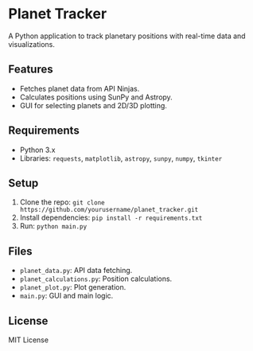 # Planet Tracker

A Python application to track planetary positions with real-time data and visualizations.

## Features
- Fetches planet data from API Ninjas.
- Calculates positions using SunPy and Astropy.
- GUI for selecting planets and 2D/3D plotting.

## Requirements
- Python 3.x
- Libraries: `requests`, `matplotlib`, `astropy`, `sunpy`, `numpy`, `tkinter`

## Setup
1. Clone the repo: `git clone https://github.com/yourusername/planet_tracker.git`
2. Install dependencies: `pip install -r requirements.txt`
3. Run: `python main.py`

## Files
- `planet_data.py`: API data fetching.
- `planet_calculations.py`: Position calculations.
- `planet_plot.py`: Plot generation.
- `main.py`: GUI and main logic.

## License
MIT License